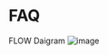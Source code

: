 # FAQ

FLOW Daigram
![image](https://github.com/CharveeKrishna/FAQ/assets/72971435/b6db981a-dab6-4b3c-9e34-555e392577b5)
